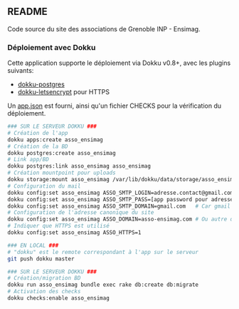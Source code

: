 ## README

Code source du site des associations de Grenoble INP - Ensimag.

### Déploiement avec Dokku

Cette application supporte le déploiement via Dokku v0.8+, avec les plugins suivants:

* [dokku-postgres](https://github.com/dokku/dokku-postgres)
* [dokku-letsencrypt](https://github.com/dokku/dokku-letsencrypt) pour HTTPS

Un [app.json](app.json) est fourni, ainsi qu'un fichier CHECKS pour la vérification du déploiement.

```bash
### SUR LE SERVEUR DOKKU ###
# Création de l'app
dokku apps:create asso_ensimag
# Création de la BD
dokku postgres:create asso_ensimag
# Link app/BD
dokku postgres:link asso_ensimag asso_ensimag
# Création mountpoint pour uploads
dokku storage:mount asso_ensimag /var/lib/dokku/data/storage/asso_ensimag/public/uploads:/app/public/uploads
# Configuration du mail
dokku config:set asso_ensimag ASSO_SMTP_LOGIN=adresse.contact@gmail.com
dokku config:set asso_ensimag ASSO_SMTP_PASS=[app password pour adresse.contact@gmail.com]
dokku config:set asso_ensimag ASSO_SMTP_DOMAIN=gmail.com   # Car gmail utilisé pour les mails de contact
# Configuration de l'adresse canonique du site 
dokku config:set asso_ensimag ASSO_DOMAIN=asso-ensimag.com # Ou autre domaine configuré, numéro de port compris
# Indiquer que HTTPS est utilisé
dokku config:set asso_ensimag ASSO_HTTPS=1

### EN LOCAL ###
# "dokku" est le remote correspondant à l'app sur le serveur
git push dokku master

### SUR LE SERVEUR DOKKU ###
# Création/migration BD
dokku run asso_ensimag bundle exec rake db:create db:migrate
# Activation des checks
dokku checks:enable asso_ensimag
```
